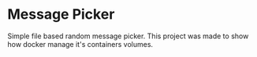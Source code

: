 # Message Picker

Simple file based random message picker.
This project was made to show how docker manage it's containers volumes.
